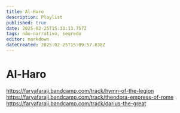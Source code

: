 ```yaml
---
title: Al-Haro
description: Playlist
published: true
date: 2025-02-25T15:33:13.757Z
tags: não-narrativo, segredo
editor: markdown
dateCreated: 2025-02-25T15:09:57.838Z
---
```


# Al-Haro
https://faryafaraji.bandcamp.com/track/hymn-of-the-legion
https://faryafaraji.bandcamp.com/track/theodora-empress-of-rome
https://faryafaraji.bandcamp.com/track/darius-the-great